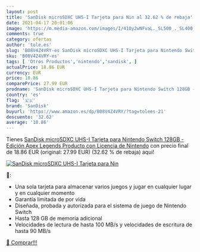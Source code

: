 ```yaml
---
layout: post
title: 'SanDisk microSDXC UHS-I Tarjeta para Nin al 32.62 % de rebaja'
date: 2021-04-17 20:01:06
image: 'https://m.media-amazon.com/images/I/41Oy2wNFvaL._SL500_._SL400_.jpg'
comments: true
category: ofertas
author: 'tole.es'
slug: 'B08V4Z4VRY-es SanDisk microSDXC UHS-I Tarjeta para Nintendo Switch 128GB...'
sku: 'B08V4Z4VRY-es'
tags: [ 'Otros Productos','nintendo','sandisk', ]
actualPrice: 18.86 EUR
currency: EUR
price: 18.86
comparePrice: 27.99 EUR
prodname: 'SanDisk microSDXC UHS-I Tarjeta para Nintendo Switch 128GB - Edición Apex Legends  Producto con Licencia de Nintendo'
country: 'es'
flag: '🇪🇸'
brand: 'SanDisk'
buyurl: 'https://www.amazon.es/dp/B08V4Z4VRY/?tag=tolees-21'
descuento: '32.62'
average: '18.86'
---
```


Tienes [SanDisk microSDXC UHS-I Tarjeta para Nintendo Switch 128GB - Edición Apex Legends  Producto con Licencia de Nintendo](https://www.amazon.es/dp/B08V4Z4VRY/?tag=tolees-21) con precio final de  18.86 EUR (original: 27.99 EUR) (32.62 %  de rebaja) aqui!

[![SanDisk microSDXC UHS-I Tarjeta para Nin](https://m.media-amazon.com/images/I/41Oy2wNFvaL._SL500_._SL400_.jpg)](https://www.amazon.es/dp/B08V4Z4VRY/?tag=tolees-21)

🔎:

- Una sola tarjeta para almacenar varios juegos y jugar en cualquier lugar y en cualquier momento
- Garantía limitada de por vida
- Diseñada, probada y autorizada para el sistema de juego de Nintendo Switch
- Hasta 128 GB de memoria adicional
- Velocidades de lectura de hasta 100 MB/s y velocidades de escritura de hasta 90 MB/s

[🛒 Comprar!!!](https://www.amazon.es/dp/B08V4Z4VRY/?tag=tolees-21)
